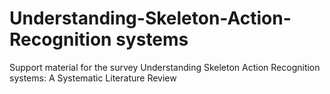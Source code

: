 # Understanding-Skeleton-Action-Recognition systems
Support material for the survey Understanding Skeleton Action Recognition systems: A Systematic Literature Review
